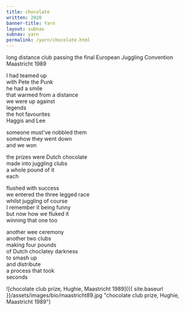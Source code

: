 ```yaml
---
title: chocolate
written: 2020
banner-title: Yarn
layout: subnav
subnav: yarn
permalink: /yarn/chocolate.html
---
```


<div class="poem">
long distance club passing  
the final  
European Juggling Convention  
Maastricht 1989  


I had teamed up  
with Pete the Punk  
he had a smile  
that warmed from a distance  
we were up against  
legends  
the hot favourites  
Haggis and Lee  


someone must've nobbled them  
somehow they went down  
and we won  


the prizes were Dutch chocolate  
made into juggling clubs  
a whole pound of it  
each  


flushed with success  
we entered the three legged race  
whilst juggling of course  
I remember it being funny  
but now how we fluked it  
winning that one too  


another wee ceremony  
another two clubs  
making four pounds  
of Dutch choclatey darkness  
to smash up  
and distribute  
a process that took  
seconds
</div>

![chocolate club prize, Hughie, Maastricht 1989]({{ site.baseurl }}/assets/images/bio/maastricht89.jpg "chocolate club prize, Hughie, Maastricht 1989")

